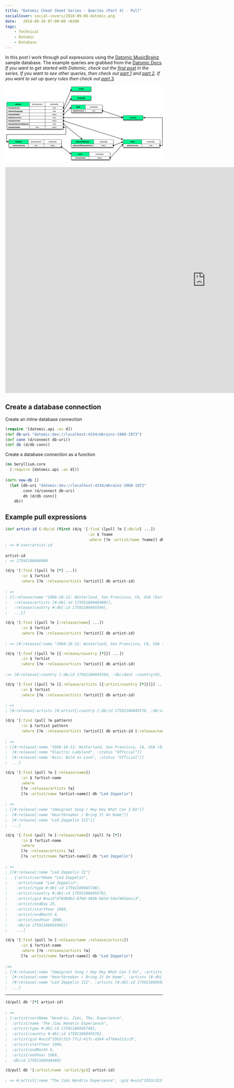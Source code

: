 ```yaml
---
title: "Datomic Cheat Sheet Series - Queries (Part 4) - Pull"
socialCover: social-covers/2018-09-06-datomic.png
date:   2018-09-20 07:00:00 +0200
tags:
    - Technical
    - Datomic
    - Database
---
```


In this post I work through pull expressions using the [Datomic MusicBrainz](https://github.com/Datomic/mbrainz-sample) sample database. The example queries are grabbed from the [Datomic Docs](https://docs.datomic.com/on-prem/query.html). *If you want to get started with Datomic, check out the [first post](/blog/datomic-cheat-sheet-series-getting-started) in the series. If you want to see other queries, then check out [part 1](/blog/datomic-cheat-sheet-series-queries-part-1) and [part 2](/blog/datomic-cheat-sheet-series-queries-part-2). If you want to set up query rules then check out [part 3](/blog/datomic-cheat-sheet-series-queries-part-3).*

![Relationship diagram](https://raw.githubusercontent.com/Datomic/mbrainz-sample/master/relationships.png)

<iframe width="1280" height="720" src="https://www.youtube.com/embed/bAilFQdaiHk" frameborder="0" allow="autoplay; encrypted-media" allowfullscreen></iframe>

## Create a database connection

Create an inline database connection

```clojure
(require '[datomic.api :as d])
(def db-uri "datomic:dev://localhost:4334/mbrainz-1968-1973")
(def conn (d/connect db-uri))
(def db (d/db conn))
```

Create a database connection as a function

```clojure
(ns beryllium.core
  (:require [datomic.api :as d]))

(defn new-db []
  (let [db-uri "datomic:dev://localhost:4334/mbrainz-1968-1973"
        conn (d/connect db-uri)
        db (d/db conn)]
    db))
```

## Example pull expressions

```clojure
(def artist-id (:db/id (first (d/q '[:find ([pull ?e [:db/id] ...])
                                     :in $ ?name
                                     :where [?e :artist/name ?name]] db "The Jimi Hendrix Experience"))))
; => #'user/artist-id

artist-id
; => 17592186048480
```

```clojure
(d/q '[:find ([pull ?e [*] ...])
       :in $ ?artist
       :where [?e :release/artists ?artist]] db artist-id)

; =>
; [{:release/name "1968-10-12: Winterland, San Francisco, CA, USA (Early Show)",
;   :release/artists [#:db{:id 17592186048480}],
;   :release/country #:db{:id 17592186045504},
;   ...}]
```

```clojure
(d/q '[:find ([pull ?e [:release/name] ...])
       :in $ ?artist
       :where [?e :release/artists ?artist]] db artist-id)

; => [#:release{:name "1968-10-12: Winterland, San Francisco, CA, USA (Early Show)"}]
```

```clojure
(d/q '[:find ([pull ?e [{:release/country [*]}] ...])
       :in $ ?artist
       :where [?e :release/artists ?artist]] db artist-id)

;=> [#:release{:country {:db/id 17592186045504, :db/ident :country/US, :country/name "United States"}}]
```

```clojure
(d/q '[:find ([pull ?e [{:release/artists [{:artist/country [*]}]}] ...])
       :in $ ?artist
       :where [?e :release/artists ?artist]] db artist-id)

; =>
; [#:release{:artists [#:artist{:country {:db/id 17592186045576, :db/ident :country/GB, :country/name "United Kingdom"}}]}]
```

```clojure
(d/q '[:find (pull ?e pattern)
       :in $ ?artist pattern
       :where [?e :release/artists ?artist]] db artist-id [:release/name :release/status])

; =>
; [[#:release{:name "1968-10-12: Winterland, San Francisco, CA, USA (Early Show)", :status "Bootleg"}]
;  [#:release{:name "Electric Ladyland", :status "Official"}]
;  [#:release{:name "Axis: Bold as Love", :status "Official"}]
;  ...]
```

```clojure
(d/q '[:find (pull ?e [:release/name])
       :in $ ?artist-name
       :where
       [?e :release/artists ?a]
       [?a :artist/name ?artist-name]] db "Led Zeppelin")

; =>
; [[#:release{:name "Immigrant Song / Hey Hey What Can I Do"}]
;  [#:release{:name "Heartbreaker / Bring It On Home"}]
;  [#:release{:name "Led Zeppelin III"}]
;  ...]
```

```clojure
(d/q '[:find (pull ?e [:release/name]) (pull ?a [*])
       :in $ ?artist-name
       :where
       [?e :release/artists ?a]
       [?a :artist/name ?artist-name]] db "Led Zeppelin")

; =>
; [[#:release{:name "Led Zeppelin II"}
;   {:artist/sortName "Led Zeppelin",
;    :artist/name "Led Zeppelin",
;    :artist/type #:db{:id 17592186045746},
;    :artist/country #:db{:id 17592186045576},
;    :artist/gid #uuid"678d88b2-87b0-403b-b63d-5da7465aecc3",
;    :artist/endDay 25,
;    :artist/startYear 1968,
;    :artist/endMonth 9,
;    :artist/endYear 1980,
;    :db/id 17592186050305}]
;    ...]
```

```clojure
(d/q '[:find (pull ?e [:release/name :release/artists])
       :in $ ?artist-name
       :where [?e :release/artists ?a]
       [?a :artist/name ?artist-name]] db "Led Zeppelin")

;=>
; [[#:release{:name "Immigrant Song / Hey Hey What Can I Do", :artists [#:db{:id 17592186050305}]}]
;  [#:release{:name "Heartbreaker / Bring It On Home", :artists [#:db{:id 17592186050305}]}]
;  [#:release{:name "Led Zeppelin III", :artists [#:db{:id 17592186050305}]}]
;  ...]
```

---

```clojure
(d/pull db '[*] artist-id)

; =>
; {:artist/sortName "Hendrix, Jimi, The, Experience",
;  :artist/name "The Jimi Hendrix Experience",
;  :artist/type #:db{:id 17592186045746},
;  :artist/country #:db{:id 17592186045576},
;  :artist/gid #uuid"33b3c323-77c2-417c-a5b4-af7e6a111cc9",
;  :artist/startYear 1966,
;  :artist/endMonth 6,
;  :artist/endYear 1969,
;  :db/id 17592186048480}
```

```clojure
(d/pull db '[:artist/name :artist/gid] artist-id)

; => #:artist{:name "The Jimi Hendrix Experience", :gid #uuid"33b3c323-77c2-417c-a5b4-af7e6a111cc9"}
```